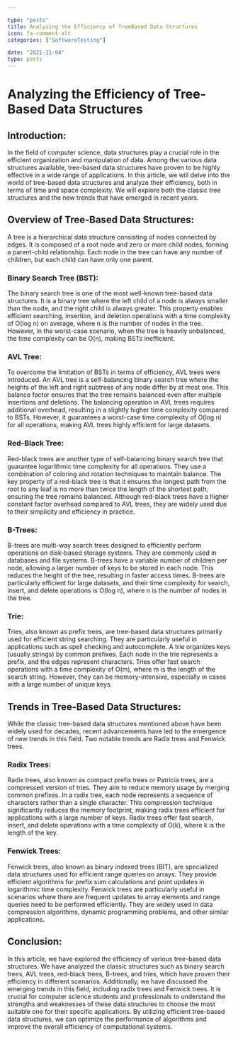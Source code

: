 ```yaml
---

type: "posts"
title: Analyzing the Efficiency of TreeBased Data Structures
icon: fa-comment-alt
categories: ["SoftwareTesting"]

date: "2021-11-04"
type: posts
---
```





# Analyzing the Efficiency of Tree-Based Data Structures

## Introduction:
In the field of computer science, data structures play a crucial role in the efficient organization and manipulation of data. Among the various data structures available, tree-based data structures have proven to be highly effective in a wide range of applications. In this article, we will delve into the world of tree-based data structures and analyze their efficiency, both in terms of time and space complexity. We will explore both the classic tree structures and the new trends that have emerged in recent years.

## Overview of Tree-Based Data Structures:
A tree is a hierarchical data structure consisting of nodes connected by edges. It is composed of a root node and zero or more child nodes, forming a parent-child relationship. Each node in the tree can have any number of children, but each child can have only one parent.

### Binary Search Tree (BST):
The binary search tree is one of the most well-known tree-based data structures. It is a binary tree where the left child of a node is always smaller than the node, and the right child is always greater. This property enables efficient searching, insertion, and deletion operations with a time complexity of O(log n) on average, where n is the number of nodes in the tree. However, in the worst-case scenario, when the tree is heavily unbalanced, the time complexity can be O(n), making BSTs inefficient.

### AVL Tree:
To overcome the limitation of BSTs in terms of efficiency, AVL trees were introduced. An AVL tree is a self-balancing binary search tree where the heights of the left and right subtrees of any node differ by at most one. This balance factor ensures that the tree remains balanced even after multiple insertions and deletions. The balancing operation in AVL trees requires additional overhead, resulting in a slightly higher time complexity compared to BSTs. However, it guarantees a worst-case time complexity of O(log n) for all operations, making AVL trees highly efficient for large datasets.

### Red-Black Tree:
Red-black trees are another type of self-balancing binary search tree that guarantee logarithmic time complexity for all operations. They use a combination of coloring and rotation techniques to maintain balance. The key property of a red-black tree is that it ensures the longest path from the root to any leaf is no more than twice the length of the shortest path, ensuring the tree remains balanced. Although red-black trees have a higher constant factor overhead compared to AVL trees, they are widely used due to their simplicity and efficiency in practice.

### B-Trees:
B-trees are multi-way search trees designed to efficiently perform operations on disk-based storage systems. They are commonly used in databases and file systems. B-trees have a variable number of children per node, allowing a larger number of keys to be stored in each node. This reduces the height of the tree, resulting in faster access times. B-trees are particularly efficient for large datasets, and their time complexity for search, insert, and delete operations is O(log n), where n is the number of nodes in the tree.

### Trie:
Tries, also known as prefix trees, are tree-based data structures primarily used for efficient string searching. They are particularly useful in applications such as spell checking and autocomplete. A trie organizes keys (usually strings) by common prefixes. Each node in the trie represents a prefix, and the edges represent characters. Tries offer fast search operations with a time complexity of O(m), where m is the length of the search string. However, they can be memory-intensive, especially in cases with a large number of unique keys.

## Trends in Tree-Based Data Structures:
While the classic tree-based data structures mentioned above have been widely used for decades, recent advancements have led to the emergence of new trends in this field. Two notable trends are Radix trees and Fenwick trees.

### Radix Trees:
Radix trees, also known as compact prefix trees or Patricia trees, are a compressed version of tries. They aim to reduce memory usage by merging common prefixes. In a radix tree, each node represents a sequence of characters rather than a single character. This compression technique significantly reduces the memory footprint, making radix trees efficient for applications with a large number of keys. Radix trees offer fast search, insert, and delete operations with a time complexity of O(k), where k is the length of the key.

### Fenwick Trees:
Fenwick trees, also known as binary indexed trees (BIT), are specialized data structures used for efficient range queries on arrays. They provide efficient algorithms for prefix sum calculations and point updates in logarithmic time complexity. Fenwick trees are particularly useful in scenarios where there are frequent updates to array elements and range queries need to be performed efficiently. They are widely used in data compression algorithms, dynamic programming problems, and other similar applications.

## Conclusion:
In this article, we have explored the efficiency of various tree-based data structures. We have analyzed the classic structures such as binary search trees, AVL trees, red-black trees, B-trees, and tries, which have proven their efficiency in different scenarios. Additionally, we have discussed the emerging trends in this field, including radix trees and Fenwick trees. It is crucial for computer science students and professionals to understand the strengths and weaknesses of these data structures to choose the most suitable one for their specific applications. By utilizing efficient tree-based data structures, we can optimize the performance of algorithms and improve the overall efficiency of computational systems.